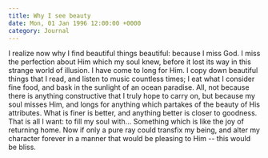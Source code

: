 ```yaml
---
title: Why I see beauty
date: Mon, 01 Jan 1996 12:00:00 +0000
category: Journal
---
```


I realize now why I find beautiful things beautiful: because I miss God.
I miss the perfection about Him which my soul knew, before it lost its
way in this strange world of illusion.  I have come to long for Him.  I
copy down beautiful things that I read, and listen to music countless
times; I eat what I consider fine food, and bask in the sunlight of an
ocean paradise.  All, not because there is anything constructive that I
truly hope to carry on, but because my soul misses Him, and longs for
anything which partakes of the beauty of His attributes.  What is finer
is better, and anything better is closer to goodness.  That is all I
want: to fill my soul with...  Something which is like the joy of
returning home.  Now if only a pure ray could transfix my being, and
alter my character forever in a manner that would be pleasing to Him --
this would be bliss.


